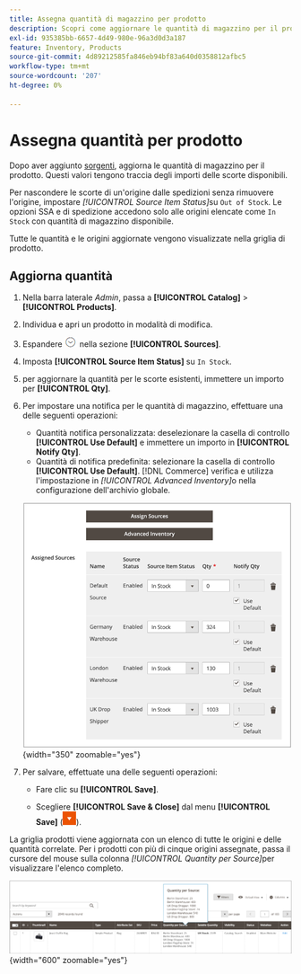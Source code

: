 ```yaml
---
title: Assegna quantità di magazzino per prodotto
description: Scopri come aggiornare le quantità di magazzino per il prodotto e tenere traccia delle scorte disponibili.
exl-id: 935385bb-6657-4d49-980e-96a3d0d3a187
feature: Inventory, Products
source-git-commit: 4d89212585fa846eb94bf83a640d0358812afbc5
workflow-type: tm+mt
source-wordcount: '207'
ht-degree: 0%

---
```


# Assegna quantità per prodotto

Dopo aver aggiunto [sorgenti](sources-assign-per-product.md), aggiorna le quantità di magazzino per il prodotto. Questi valori tengono traccia degli importi delle scorte disponibili.

Per nascondere le scorte di un&#39;origine dalle spedizioni senza rimuovere l&#39;origine, impostare _[!UICONTROL Source Item Status]_&#x200B;su `Out of Stock`. Le opzioni SSA e di spedizione accedono solo alle origini elencate come `In Stock` con quantità di magazzino disponibile.

Tutte le quantità e le origini aggiornate vengono visualizzate nella griglia di prodotto.

## Aggiorna quantità

1. Nella barra laterale _Admin_, passa a **[!UICONTROL Catalog]** > **[!UICONTROL Products]**.

1. Individua e apri un prodotto in modalità di modifica.

1. Espandere ![Il selettore di espansione](../assets/icon-display-expand.png) nella sezione **[!UICONTROL Sources]**.

1. Imposta **[!UICONTROL Source Item Status]** su `In Stock`.

1. per aggiornare la quantità per le scorte esistenti, immettere un importo per **[!UICONTROL Qty]**.

1. Per impostare una notifica per le quantità di magazzino, effettuare una delle seguenti operazioni:

   - Quantità notifica personalizzata: deselezionare la casella di controllo **[!UICONTROL Use Default]** e immettere un importo in **[!UICONTROL Notify Qty]**.
   - Quantità di notifica predefinita: selezionare la casella di controllo **[!UICONTROL Use Default]**. [!DNL Commerce] verifica e utilizza l&#39;impostazione in _[!UICONTROL Advanced Inventory]_&#x200B;o nella configurazione dell&#39;archivio globale.

   ![Aggiorna quantità prodotto per Source](assets/inventory-product-quantity-edit.png){width="350" zoomable="yes"}

1. Per salvare, effettuate una delle seguenti operazioni:

   - Fare clic su **[!UICONTROL Save]**.

   - Scegliere **[!UICONTROL Save & Close]** dal menu **[!UICONTROL Save]** (![freccia menu](../assets/icon-menu-down-arrow-red.png)).


La griglia prodotti viene aggiornata con un elenco di tutte le origini e delle quantità correlate. Per i prodotti con più di cinque origini assegnate, passa il cursore del mouse sulla colonna _[!UICONTROL Quantity per Source]_&#x200B;per visualizzare l&#39;elenco completo.

![Quantità di prodotti per origine](assets/inventory-product-quantity.png){width="600" zoomable="yes"}
